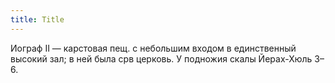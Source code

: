```yaml
---
title: Title
---
```


Иограф II — карстовая пещ. с небольшим входом в единственный высокий зал; в ней
была срв церковь. У подножия скалы Йерах-Хюль З–6.
